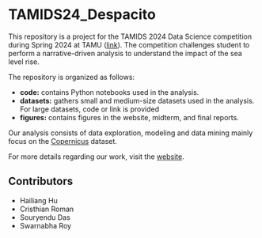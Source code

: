 # TAMIDS24_Despacito

This repository is a project for the TAMIDS 2024 Data Science competition during Spring 2024 at TAMU ([link](https://tamids.tamu.edu/student-data-science-competition/2024-data-challenge/)). The competition challenges student to perform a narrative-driven analysis to understand the impact of the sea level rise.

The repository is organized as follows:

- **code:** contains Python notebooks used in the analysis.
- **datasets:** gathers small and medium-size datasets used in the analysis. For large datasets, code or link is provided
- **figures:** contains figures in the website, midterm, and final reports.

Our analysis consists of data exploration, modeling and data mining mainly focus on the [Copernicus](http://climate.copernicus.eu) dataset.

For more details regarding our work, visit the [website](https://tamids24-slr.streamlit.app/).


## Contributors

- Hailiang Hu
- Cristhian Roman
- Souryendu Das
- Swarnabha Roy